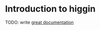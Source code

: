 # Introduction to higgin

TODO: write [great documentation](http://jacobian.org/writing/what-to-write/)
